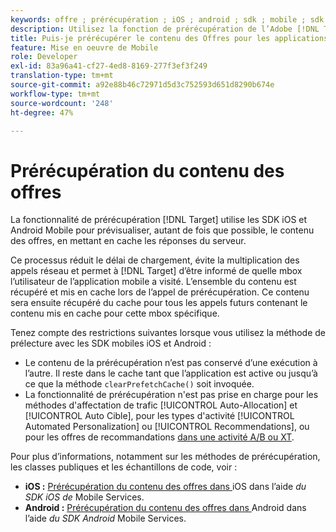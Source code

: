 ```yaml
---
keywords: offre ; prérécupération ; iOS ; android ; sdk ; mobile ; sdk mobile ; sdk mobile
description: Utilisez la fonction de prérécupération de l’Adobe [!DNL Target] dans les SDK mobiles iOS et Android pour récupérer le contenu de l’offre le plus souvent possible en mettant en cache les réponses du serveur.
title: Puis-je prérécupérer le contenu des Offres pour les applications mobiles ?
feature: Mise en oeuvre de Mobile
role: Developer
exl-id: 83a96a41-cf27-4ed8-8169-277f3ef3f249
translation-type: tm+mt
source-git-commit: a92e88b46c72971d5d3c752593d651d8290b674e
workflow-type: tm+mt
source-wordcount: '248'
ht-degree: 47%

---
```


# Prérécupération du contenu des offres

La fonctionnalité de prérécupération [!DNL Target] utilise les SDK iOS et Android Mobile pour prévisualiser, autant de fois que possible, le contenu des offres, en mettant en cache les réponses du serveur.

Ce processus réduit le délai de chargement, évite la multiplication des appels réseau et permet à [!DNL Target] d’être informé de quelle mbox l’utilisateur de l’application mobile a visité. L’ensemble du contenu est récupéré et mis en cache lors de l’appel de prérécupération. Ce contenu sera ensuite récupéré du cache pour tous les appels futurs contenant le contenu mis en cache pour cette mbox spécifique.

Tenez compte des restrictions suivantes lorsque vous utilisez la méthode de prélecture avec les SDK mobiles iOS et Android :

* Le contenu de la prérécupération n’est pas conservé d’une exécution à l’autre. Il reste dans le cache tant que l’application est active ou jusqu’à ce que la méthode `clearPrefetchCache()` soit invoquée.
* La fonctionnalité de prérécupération n&#39;est pas prise en charge pour les méthodes d&#39;affectation de trafic [!UICONTROL Auto-Allocation] et [!UICONTROL Auto Cible], pour les types d&#39;activité [!UICONTROL Automated Personalization] ou [!UICONTROL Recommendations], ou pour les offres de recommandations [dans une activité A/B ou XT](/help/c-recommendations/recommendations-as-an-offer.md).

Pour plus d’informations, notamment sur les méthodes de prérécupération, les classes publiques et les échantillons de code, voir :

* **iOS :**  [Prérécupération du contenu des offres dans ](https://experienceleague.adobe.com/docs/mobile-services/ios/target-ios/c-mob-target-prefetch-ios.html) iOS dans l’aide *du SDK iOS de* Mobile Services.
* **Android :**  [Prérécupération du contenu des offres dans ](https://experienceleague.adobe.com/docs/mobile-services/android/target-android/c-mob-target-prefetch-android.html) Android dans l’aide *du SDK Android* Mobile Services.

